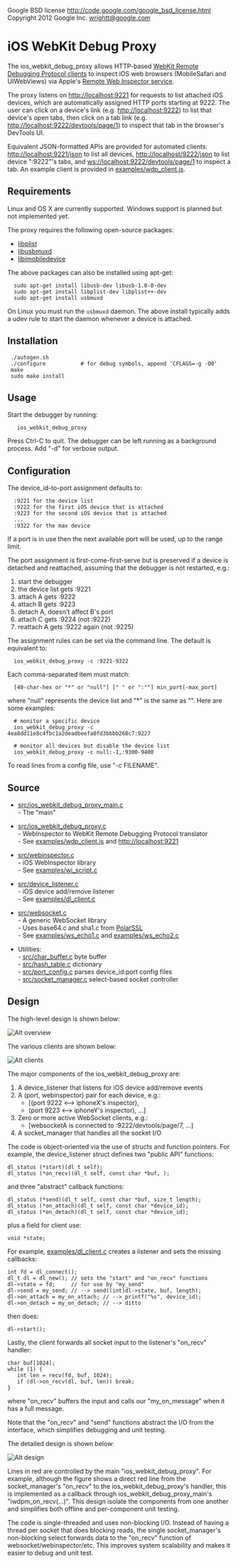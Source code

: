 Google BSD license <http://code.google.com/google_bsd_license.html>   
Copyright 2012 Google Inc.  <wrightt@google.com>


iOS WebKit Debug Proxy
======================

The ios_webkit_debug_proxy allows HTTP-based [WebKit Remote Debugging Protocol clients](https://developers.google.com/chrome-developer-tools/docs/remote-debugging) to inspect iOS web browsers (MobileSafari and UIWebViews) via Apple's [Remote Web Inspector service](https://developer.apple.com/technologies/safari/developer-tools.html).

The proxy listens on <http://localhost:9221> for requests to list attached iOS devices, which are automatically assigned HTTP ports starting at 9222.  The user can click on a device's link (e.g. <http://localhost:9222>) to list that device's open tabs, then click on a tab link (e.g. <http://localhost:9222/devtools/page/1>) to inspect that tab in the browser's DevTools UI.

Equivalent JSON-formatted APIs are provided for automated clients: <http://localhost:9221/json> to list all devices,    <http://localhost/9222/json> to list device ":9222"'s tabs,    and [ws://localhost:9222/devtools/page/1]() to inspect a tab.  An example client is provided in [examples/wdp_client.js](examples/wdp_client.js).


Requirements
------------

Linux and OS X are currently supported.  Windows support is planned but not implemented yet.

The proxy requires the following open-source packages:

   - [libplist](http://cgit.sukimashita.com/libplist.git)
   - [libusbmuxd](http://cgit.sukimashita.com/libusbmuxd.git)
   - [libimobiledevice](http://cgit.sukimashita.com/libimobiledevice.git)

The above packages can also be installed using apt-get:

      sudo apt-get install libusb-dev libusb-1.0-0-dev
      sudo apt-get install libplist-dev libplist++-dev
      sudo apt-get install usbmuxd

On Linux you must run the `usbmuxd` daemon.  The above install typically adds a udev rule to start the daemon whenever a device is attached.


Installation
------------
     ./autogen.sh
     ./configure           # for debug symbols, append 'CFLAGS=-g -O0'
     make
     sudo make install


Usage
-----
Start the debugger by running:

       ios_webkit_debug_proxy

Press Ctrl-C to quit. The debugger can be left running as a background process.  Add "-d" for verbose output.


Configuration
-------------
The device_id-to-port assignment defaults to:

      :9221 for the device list
      :9222 for the first iOS device that is attached
      :9223 for the second iOS device that is attached
      ...
      :9322 for the max device
      
If a port is in use then the next available port will be used, up to
the range limit.

The port assignment is first-come-first-serve but is preserved if a device
is detached and reattached, assuming that the debugger is not restarted, e.g.:

  1. start the debugger
  1. the device list gets :9221
  1. attach A gets :9222
  1. attach B gets :9223
  1. detach A, doesn't affect B's port
  1. attach C gets :9224 (not :9222)
  1. reattach A gets :9222 again (not :9225)

The assignment rules can be set via the command line.  The default is
equivalent to:

      ios_webkit_debug_proxy -c :9221-9322

Each comma-separated item must match:

      [40-char-hex or "*" or "null"] [" " or ":""] min_port[-max_port]

where "null" represents the device list and "*" is the same as "".
Here are some examples:

      # monitor a specific device
      ios_webkit_debug_proxy -c 4ea8dd11e8c4fbc1a2deadbeefa0fd3bbbb268c7:9227
      
      # monitor all devices but disable the device list
      ios_webkit_debug_proxy -c null:-1,:9300-9400
      
To read lines from a config file, use "-c FILENAME".


Source
------

- [src/ios_webkit_debug_proxy_main.c](src/ios_webkit_debug_proxy_main.c)   
   \- The "main"   

- [src/ios_webkit_debug_proxy.c](src/ios_webkit_debug_proxy.c)    
   \- WebInspector to WebKit Remote Debugging Protocol translator   
   \- See [examples/wdp_client.js](examples/wdp_client.js) and <http://localhost:9221>   

- [src/webinspector.c](src/webinspector.c)   
   \- iOS WebInspector library   
   \- See [examples/wi_script.c](examples/wi_script.c)   

- [src/device_listener.c](src/device_listener.c)   
   \- iOS device add/remove listener   
   \- See [examples/dl_client.c](examples/dl_client.c)   

- [src/websocket.c](src/websocket.c)   
   \- A generic WebSocket library   
   \- Uses base64.c and sha1.c from [PolarSSL](http://www.polarssl.org)   
   \- See [examples/ws_echo1.c](examples/ws_echo1.c) and [examples/ws_echo2.c](examples/ws_echo2.c)

- Utilities:   
   \- [src/char_buffer.c](src/char_buffer.c) byte buffer   
   \- [src/hash_table.c](src/hash_table.c) dictionary   
   \- [src/port_config.c](src/port_config.c) parses device_id:port config files   
   \- [src/socket_manager.c](src/socket_manager.c) select-based socket controller   


Design
------

The high-level design is shown below:

![Alt overview](overview.png "Overview")

The various clients are shown below:

![Alt clients](clients.png "Clients")


The major components of the ios_webkit_debug_proxy are:

  1. A device_listener that listens for iOS device add/remove events
  1. A (port, webinspector) pair for each device, e.g.:   
     - [(port 9222 <--> iphoneX's inspector),
     -  (port 9223 <--> iphoneY's inspector), ...]
  1. Zero or more active WebSocket clients, e.g.:
     - [websocketA is connected to :9222/devtools/page/7, ...]
  1. A socket_manager that handles all the socket I/O


The code is object-oriented via the use of structs and function pointers.
For example, the device_listener struct defines two "public API" functions:

    dl_status (*start)(dl_t self);
    dl_status (*on_recv)(dl_t self, const char *buf, );

and three "abstract" callback functions:

    dl_status (*send)(dl_t self, const char *buf, size_t length);
    dl_status (*on_attach)(dl_t self, const char *device_id);
    dl_status (*on_detach)(dl_t self, const char *device_id);

plus a field for client use:

    void *state;

For example, [examples/dl_client.c](examples/dl_client.c) creates a listener and sets the missing callbacks:

    int fd = dl_connect();
    dl_t dl = dl_new(); // sets the "start" and "on_recv" functions
    dl->state = fd;     // for use by "my_send"
    dl->send = my_send; // --> send((int)dl->state, buf, length);
    dl->on_attach = my_on_attach; // --> printf("%s", device_id);
    dl->on_detach = my_on_detach; // --> ditto

then does:

    dl->start();

Lastly, the client forwards all socket input to the listener's "on_recv"
handler:

    char buf[1024];
    while (1) {
       int len = recv(fd, buf, 1024);
       if (dl->on_recv(dl, buf, len)) break;
    }

where "on_recv" buffers the input and calls our "my_on_message" when it has a
full message.

Note that the "on_recv" and "send" functions abstract the I/O from the
interface, which simplifies debugging and unit testing.


The detailed design is shown below:

![Alt design](design.png "Design")

Lines in red are controlled by the main "ios_webkit_debug_proxy".  For example, although the figure shows a direct red line from the socket_manager's "on_recv" to the ios_webkit_debug_proxy's handler, this is implemented as a callback through ios_webkit_debug_proxy_main's "iwdpm_on_recv(...)".  This design isolate the components from one another and simplifies both offline and per-component unit testing.


The code is single-threaded and uses non-blocking I/O.  Instead of having a thread per socket that does blocking reads, the single  socket_manager's non-blocking select forwards data to the "on_recv" function of websocket/webinspector/etc.  This improves system scalability and makes it easier to debug and unit test.

